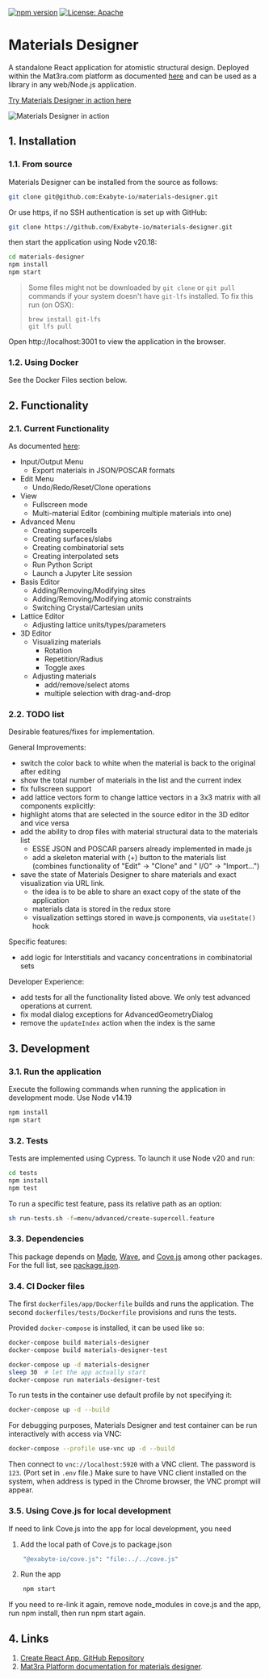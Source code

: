 [![npm version](https://badge.fury.io/js/%40exabyte-io%2Fmaterials-designer.svg)](https://badge.fury.io/js/%40exabyte-io%2Fmaterials-designer)
[![License: Apache](https://img.shields.io/badge/License-Apache-blue.svg)](https://www.apache.org/licenses/LICENSE-2.0)

# Materials Designer

A standalone React application for atomistic structural design. Deployed within the Mat3ra.com platform as
documented [here](https://docs.mat3ra.com/materials-designer/overview/) and can be used as a library in any web/Node.js
application.

[Try Materials Designer in action here](https://mat3ra-materials-designer.netlify.app/)

![Materials Designer in action](https://i.imgur.com/f7NvNNl.png)

## 1. Installation

### 1.1. From source

Materials Designer can be installed from the source as follows:

```bash
git clone git@github.com:Exabyte-io/materials-designer.git
```

Or use https, if no SSH authentication is set up with GitHub:

```bash
git clone https://github.com/Exabyte-io/materials-designer.git
```

then start the application using Node v20.18:

```bash
cd materials-designer
npm install
npm start
```

> Some files might not be downloaded by `git clone` or `git pull` commands if your system doesn't have `git-lfs`
> installed.
> To fix this run (on OSX):
> ```
> brew install git-lfs
> git lfs pull
> ```

Open http://localhost:3001 to view the application in the browser.

### 1.2. Using Docker

See the Docker Files section below.

## 2. Functionality

### 2.1. Current Functionality

As documented [here](https://docs.mat3ra.com/materials-designer/overview/):

- Input/Output Menu
    - Export materials in JSON/POSCAR formats
- Edit Menu
    - Undo/Redo/Reset/Clone operations
- View
    - Fullscreen mode
    - Multi-material Editor (combining multiple materials into one)
- Advanced Menu
    - Creating supercells
    - Creating surfaces/slabs
    - Creating combinatorial sets
    - Creating interpolated sets
    - Run Python Script
    - Launch a Jupyter Lite session
- Basis Editor
    - Adding/Removing/Modifying sites
    - Adding/Removing/Modifying atomic constraints
    - Switching Crystal/Cartesian units
- Lattice Editor
    - Adjusting lattice units/types/parameters
- 3D Editor
    - Visualizing materials
        - Rotation
        - Repetition/Radius
        - Toggle axes
    - Adjusting materials
        - add/remove/select atoms
        - multiple selection with drag-and-drop

### 2.2. TODO list

Desirable features/fixes for implementation.

General Improvements:

- switch the color back to white when the material is back to the original after editing
- show the total number of materials in the list and the current index
- fix fullscreen support
- add lattice vectors form to change lattice vectors in a 3x3 matrix with all components explicitly:
- highlight atoms that are selected in the source editor in the 3D editor and vice versa
- add the ability to drop files with material structural data to the materials list
    - ESSE JSON and POSCAR parsers already implemented in made.js
    - add a skeleton material with (+) button to the materials list (combines functionality of "Edit" -> "Clone" and "
      I/O" -> "Import...")
- save the state of Materials Designer to share materials and exact visualization via URL link.
    - the idea is to be able to share an exact copy of the state of the application
    - materials data is stored in the redux store
    - visualization settings stored in wave.js components, via `useState()` hook

Specific features:

- add logic for Interstitials and vacancy concentrations in combinatorial sets

Developer Experience:

- add tests for all the functionality listed above. We only test advanced operations at current.
- fix modal dialog exceptions for AdvancedGeometryDialog
- remove the `updateIndex` action when the index is the same

## 3. Development

### 3.1. Run the application

Execute the following commands when running the application in development mode. Use Node v14.19

```bash
npm install
npm start
```

### 3.2. Tests

Tests are implemented using Cypress. To launch it use Node v20 and run:

```bash
cd tests
npm install
npm test
```

To run a specific test feature, pass its relative path as an option:

```bash
sh run-tests.sh -f=menu/advanced/create-supercell.feature
```

### 3.3. Dependencies

This package depends on [Made](https://github.com/mat3ra/made), [Wave](https://github.com/Exabyte-io/wave.js),
and [Cove.js](https://github.com/Exabyte-io/cove.js) among other packages. For the full list,
see [package.json](package.json).

### 3.4. CI Docker files

The first `dockerfiles/app/Dockerfile` builds and runs the application. The second `dockerfiles/tests/Dockerfile` provisions and runs the tests. 

Provided `docker-compose` is installed, it can be used like so:

```bash
docker-compose build materials-designer
docker-compose build materials-designer-test

docker-compose up -d materials-designer
sleep 30  # let the app actually start
docker-compose run materials-designer-test
```

To run tests in the container use default profile by not specifying it:

```bash
docker-compose up -d --build
```

For debugging purposes, Materials Designer and test container can be run interactively with access via VNC:

```bash
docker-compose --profile use-vnc up -d --build
```

Then connect to `vnc://localhost:5920` with a VNC client. The password is `123`. (Port set in `.env` file.)
Make sure to have VNC client installed on the system, when address is typed in the Chrome browser, the VNC prompt will
appear.

### 3.5. Using Cove.js for local development

If need to link Cove.js into the app for local development, you need

1. Add the local path of Cove.js to package.json

```bash
    "@exabyte-io/cove.js": "file:../../cove.js"
```

2. Run the app

```bash
    npm start
```

If you need to re-link it again, remove node_modules in cove.js and the app, run npm install, then run npm start again.

## 4. Links

1. [Create React App, GitHub Repository](https://github.com/facebook/create-react-app)
2. [Mat3ra Platform documentation for materials designer](https://docs.mat3ra.com/materials-designer/overview/).
